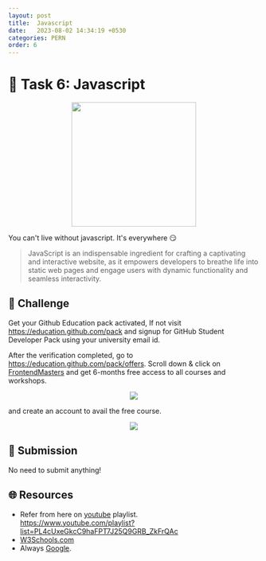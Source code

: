 ```yaml
---
layout: post
title:  Javascript
date:   2023-08-02 14:34:19 +0530
categories: PERN
order: 6
---
```



# **:star2: Task 6: Javascript**

<p align="center">
    <img width="250" src="https://media1.giphy.com/media/SvFocn0wNMx0iv2rYz/giphy.gif?cid=ecf05e47exhkbmhooo5pf6jn3einusrod9e33b1wbhy005vb&ep=v1_gifs_search&rid=giphy.gif&ct=g">
</p>

You can't live without javascript. It's everywhere 😏

 > JavaScript is an indispensable ingredient for crafting a captivating and interactive website, as it empowers developers to breathe life into static web pages and engage users with dynamic functionality and seamless interactivity.

## **:pushpin: Challenge**  
Get your Github Education pack activated, If not visit https://education.github.com/pack and signup for GitHub Student Developer Pack using your university email id.

After the verification completed, go to https://education.github.com/pack/offers. Scroll down & click on [FrontendMasters](https://frontendmasters.com/) and get 6-months free access to all courses and workshops.

<p align="center">
    <img src="../screenshots/frontendmasters.png">
</p>

and create an account to avail the free course.</br>

<p align="center">
    <img src="../screenshots/frontendmasters-home.png">
</p>



 <!-- - Follow the given [youtube] playlist to learn basics of modern javascript.<br />
https://www.youtube.com/playlist?list=PL4cUxeGkcC9haFPT7J25Q9GRB_ZkFrQAc
- Put your JS knowledge into use:
Refer the following youtube video to Build a Shopping Cart with JavaScript - https://www.youtube.com/watch?v=cT_ZYrS3tKc

<p align="center">
    <a href="https://www.youtube.com/watch?v=cT_ZYrS3tKc">
        <img src="https://img.youtube.com/vi/cT_ZYrS3tKc/hqdefault.jpg">
        <p align="center">Fig: Build a Shopping Cart with JavaScript</p>
    </a>
</p> -->


## **📂 Submission**
No need to submit anything!

## **🌐 Resources**
 - Refer from here on [youtube] playlist.<br/>
  https://www.youtube.com/playlist?list=PL4cUxeGkcC9haFPT7J25Q9GRB_ZkFrQAc
 - [W3Schools.com]
 - Always [Google].


<!-- links -->

[youtube]:https://www.youtube.com/playlist?list=PL4cUxeGkcC9haFPT7J25Q9GRB_ZkFrQAc  
[W3Schools.com]:https://www.w3schools.com/js/
[Google]:https://www.google.com/

